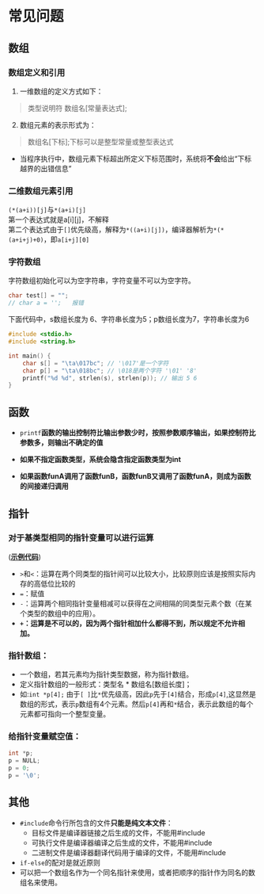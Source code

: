 # 常见问题

## 数组

### **数组定义和引用**
1. 一维数组的定义方式如下：
> 类型说明符 数组名[常量表达式];
2. 数组元素的表示形式为：
> 数组名[下标];下标可以是整型常量或整型表达式

+ 当程序执行中，数组元素下标超出所定义下标范围时，系统将**不会**给出“下标越界的出错信息”

### 二维数组元素引用
`(*(a+i))[j]`与`*(a+i)[j]`<br/>
第一个表达式就是a[i][j]，不解释<br/>
第二个表达式由于`[]`优先级高，解释为`*((a+i)[j])`，编译器解析为`*(*(a+i+j)+0)`，即`a[i+j][0]`

### 字符数组
字符数组初始化可以为空字符串，字符变量不可以为空字符。
```c
char test[] = "";
// char a = '';   报错
```

下面代码中，s数组长度为 6、字符串长度为5；p数组长度为7，字符串长度为6
```c
#include <stdio.h>
#include <string.h>

int main() {
    char s[] = "\ta\017bc"; // '\017'是一个字符
    char p[] = "\ta\018bc"; // \018是两个字符 '\01' '8'
    printf("%d %d", strlen(s), strlen(p)); // 输出 5 6
}
```
## 函数
+ `printf`**函数的输出控制符比输出参数少时，按照参数顺序输出，如果控制符比参数多，则输出不确定的值**

+ **如果不指定函数类型，系统会隐含指定函数类型为int**
+ **如果函数funA调用了函数funB，函数funB又调用了函数funA，则成为函数的间接递归调用**

## 指针
### 对于基类型相同的指针变量可以进行运算
([**示例代码**](/c/case/#指针运算))
+ `>`和`<`：运算在两个同类型的指针间可以比较大小，比较原则应该是按照实际内存的高低位比较的
+ `=`：赋值
+ `-`：运算两个相同指针变量相减可以获得在之间相隔的同类型元素个数（在某个类型的数组中的应用）。
+ **`+`：运算是不可以的，因为两个指针相加什么都得不到，所以规定不允许相加。** 

### **指针数组**：
+ 一个数组，若其元素均为指针类型数据，称为指针数组。
+ 定义指针数组的一般形式：类型名 * 数组名[数组长度]；
+ 如:`int *p[4];`  由于`[ ]`比`*`优先级高，因此`p`先于`[4]`结合，形成`p[4]`,这显然是数组的形式，表示`p`数组有4个元素。然后`p[4]`再和`*`结合，表示此数组的每个元素都可指向一个整型变量。

### 给指针变量赋空值：
```c
int *p;
p = NULL;
p = 0;
p = '\0';
``` 

## 其他

+ `#include`命令行所包含的文件**只能是纯文本文件**：
    + 目标文件是编译器链接之后生成的文件，不能用#include
    + 可执行文件是编译器编译之后生成的文件，不能用#include
    + 二进制文件是编译器翻译代码用于编译的文件，不能用#include
+ `if-else`的配对是就近原则   
+ 可以把一个数组名作为一个同名指针来使用，或者把顺序的指针作为同名的数组名来使用。

